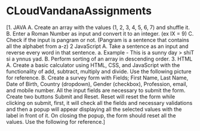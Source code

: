 # CLoudVandanaAssignments

[1. JAVA 
   A. Create an array with the values (1, 2, 3, 4, 5, 6, 7) and shuffle it. 
   B. Enter a Roman Number as input and convert it to an integer. (ex IX = 9) 
   C. Check if the input is pangram or not. (Pangram is a sentence that contains all the alphabet
     from a-z) 
2 JavaScript 
  A. Take a sentence as an input and reverse every word in that sentence. 
    a. Example - This is a sunny day > shiT si a ynnus yad. 
  B. Perform sorting of an array in descending order. 
3. HTML 
   A. Create a basic calculator using HTML, CSS, and JavaScript with the functionality of add, 
     subtract, multiply and divide. Use the following picture for reference.
   B. Create a survey form with Fields; First Name, Last Name, Date of Birth, Country (dropdown), 
     Gender (checkbox), Profession, email, and mobile number. All the input fields are 
     necessary to submit the form. Create two buttons Submit and Reset. Reset will reset the 
     form while clicking on submit, first, it will check all the fields and necessary validations and 
     then a popup will appear displaying all the selected values with the label in front of it. On 
     closing the popup, the form should reset all the values. Use the following for reference.]

